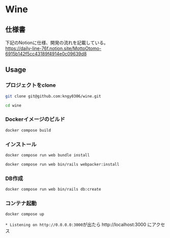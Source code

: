 # Wine

## 仕様書
下記のNotionに仕様、開発の流れを記載している。<br>
https://daily-line-76f.notion.site/MottoOtomo-6915b142f5cc43189f4914e0c09639d8

## Usage

### プロジェクトをclone

```sh
git clone git@github.com:kngy0306/wine.git
```

```sh
cd wine
```

### Dockerイメージのビルド

```sh
docker compose build
```

### インストール

```sh
docker compose run web bundle install
```

```sh
docker compose run web bin/rails webpacker:install
```

### DB作成

```sh
docker compose run web bin/rails db:create
```

### コンテナ起動

```sh
docker compose up
```

`* Listening on http://0.0.0.0:3000`が出たら http://localhost:3000 にアクセス
